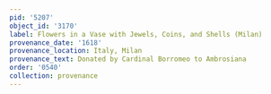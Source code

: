 ```yaml
---
pid: '5207'
object_id: '3170'
label: Flowers in a Vase with Jewels, Coins, and Shells (Milan)
provenance_date: '1618'
provenance_location: Italy, Milan
provenance_text: Donated by Cardinal Borromeo to Ambrosiana
order: '0540'
collection: provenance
---
```

